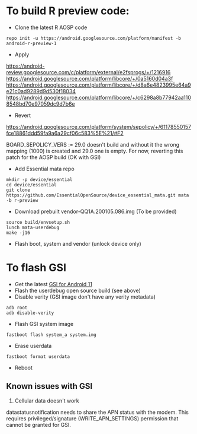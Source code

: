 # To build R preview code:

* Clone the latest R AOSP code

```
repo init -u https://android.googlesource.com/platform/manifest -b android-r-preview-1
```

* Apply

https://android-review.googlesource.com/c/platform/external/e2fsprogs/+/1216916
https://android.googlesource.com/platform/libcore/+/0a5160d04a3f
https://android.googlesource.com/platform/libcore/+/d8a6e4823995e64a9e21c0ad9289d9d530f18034
https://android.googlesource.com/platform/libcore/+/c6298a8b77942aa1108548bd70e97059dc9d7b6e

* Revert

https://android.googlesource.com/platform/system/sepolicy/+/61178550157fce18861ddd59fa9a6a29cf06c583%5E%21/#F2

BOARD_SEPOLICY_VERS := 29.0 doesn't build and without it the wrong mapping (1000) is created and 29.0 one
is empty. For now, reverting this patch for the AOSP build (OK with GSI)

* Add Essential mata repo

```
mkdir -p device/essential
cd device/essential
git clone https://github.com/EssentialOpenSource/device_essential_mata.git mata -b r-preview
```

* Download prebuilt vendor-QQ1A.200105.086.img (To be provided)

```
source build/envsetup.sh
lunch mata-userdebug
make -j16
```

* Flash boot, system and vendor (unlock device only)

# To flash GSI

* Get the latest [GSI for Android 11](https://developer.android.com/topic/generic-system-image/releases)
* Flash the userdebug open source build (see above)
* Disable verity (GSI image don't have any verity metadata)

```
adb root
adb disable-verity
```

* Flash GSI system image

```
fastboot flash system_a system.img
```

* Erase userdata

```
fastboot format userdata
```

* Reboot

## Known issues with GSI

1. Cellular data doesn't work

datastatusnotification needs to share the APN status with the modem.
This requires privileged/signature (WRITE_APN_SETTINGS) permission that cannot be
granted for GSI.
